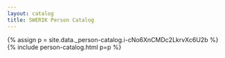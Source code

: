 ```yaml
---
layout: catalog
title: SWERIK Person Catalog
---
```

{% assign p = site.data._person-catalog.i-cNo6XnCMDc2LkrvXc6U2b %}
{% include person-catalog.html p=p %}

